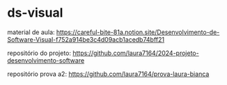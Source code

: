 # ds-visual

material de aula:
https://careful-bite-81a.notion.site/Desenvolvimento-de-Software-Visual-f752a914be3c4d09acb1acedb74bff21

repositório do projeto:
https://github.com/laura7164/2024-projeto-desenvolvimento-software

repositório prova a2:
https://github.com/laura7164/prova-laura-bianca

